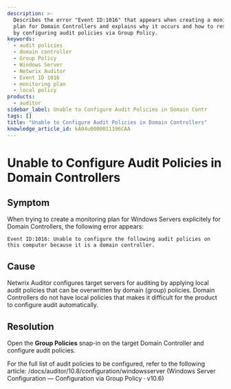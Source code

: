 ```yaml
---
description: >-
  Describes the error "Event ID:1016" that appears when creating a monitoring
  plan for Domain Controllers and explains why it occurs and how to resolve it
  by configuring audit policies via Group Policy.
keywords:
  - audit policies
  - domain controller
  - Group Policy
  - Windows Server
  - Netwrix Auditor
  - Event ID 1016
  - monitoring plan
  - local policy
products:
  - auditor
sidebar_label: Unable to Configure Audit Policies in Domain Contr
tags: []
title: "Unable to Configure Audit Policies in Domain Controllers"
knowledge_article_id: kA04u0000011196CAA
---
```


# Unable to Configure Audit Policies in Domain Controllers

## Symptom

When trying to create a monitoring plan for Windows Servers explicitely for Domain Controllers, the following error appears:

```
Event ID:1016: Unable to configure the following audit policies on this computer because it is a domain controller.
```

## Cause

Netwrix Auditor configures target servers for auditing by applying local audit policies that can be overwritten by domain (group) policies. Domain Controllers do not have local policies that makes it difficult for the product to configure audit automatically.

## Resolution

Open the **Group Policies** snap-in on the target Domain Controller and configure audit policies.

For the full list of audit policies to be configured, refer to the following article: /docs/auditor/10.8/configuration/windowsserver (Windows Server Configuration — Configuration via Group Policy · v10.6)
